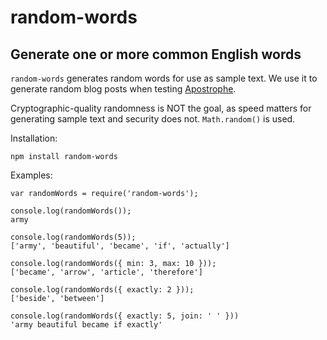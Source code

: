 # random-words

## Generate one or more common English words

`random-words` generates random words for use as sample text. We use it to generate random blog posts when testing [Apostrophe](http://apostrophenow.org).

Cryptographic-quality randomness is NOT the goal, as speed matters for generating sample text and security does not. `Math.random()` is used.

Installation:

    npm install random-words

Examples:

    var randomWords = require('random-words');

    console.log(randomWords());
    army

    console.log(randomWords(5));
    ['army', 'beautiful', 'became', 'if', 'actually']

    console.log(randomWords({ min: 3, max: 10 }));
    ['became', 'arrow', 'article', 'therefore']

    console.log(randomWords({ exactly: 2 }));
    ['beside', 'between']

    console.log(randomWords({ exactly: 5, join: ' ' }))
    'army beautiful became if exactly'

